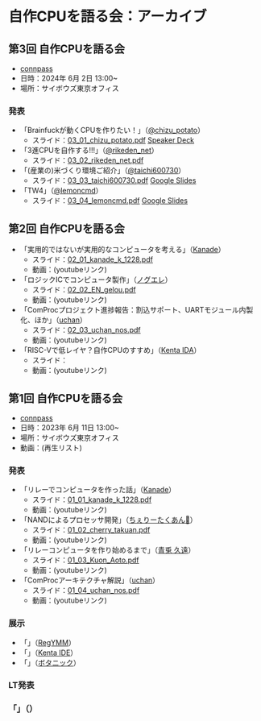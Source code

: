 # 自作CPUを語る会：アーカイブ

## 第3回 自作CPUを語る会

- [connpass](https://makecpu.connpass.com/event/316964/)
- 日時：2024年 6月 2日 13:00~
- 場所：サイボウズ東京オフィス

### 発表

- 「Brainfuckが動くCPUを作りたい！」（[@chizu_potato](https://x.com/chizu_potato)）
  - スライド：[03_01_chizu_potato.pdf](./03_01_chizu_potato.pdf)
    [Speaker Deck](https://speakerdeck.com/chizuchizu/bfgadong-kucpuwozuo-ritai-at-di-3hui-cpuwoyu-ruhui)
- 「3進CPUを自作する!!!」（[@rikeden_net](https://x.com/rikeden_net)）
  - スライド：[03_02_rikeden_net.pdf](./03_02_rikeden_net.pdf)
- 「(産業の)米づくり環境ご紹介」（[@taichi600730](https://x.com/taichi600730)）
  - スライド：[03_03_taichi600730.pdf](./03_03_taichi600730.pdf)
    [Google Slides](https://docs.google.com/presentation/d/1RfzJfd0PNT6uFOP8tpxMzac5SWYoboAAiAqh0-OECHw/)
- 「TW4」（[@lemoncmd](https://x.com/lemoncmd)）
  - スライド：[03_04_lemoncmd.pdf](./03_04_lemoncmd.pdf)
    [Google Slides](https://docs.google.com/presentation/d/1rTJr_v3NsTocMbiTfFQvhxRC38PBzmWuMPdYi1oUnTU/)

## 第2回 自作CPUを語る会

- 「実用的ではないが実用的なコンピュータを考える」（[Kanade](https://twitter.com/kanade_k_1228)）
  - スライド：[02_01_kanade_k_1228.pdf](./02_01_kanade_k_1228.pdf)
  - 動画：(youtubeリンク)
- 「ロジックICでコンピュータ製作」（[ノグエレ](https://twitter.com/EN_gelou)）
  - スライド：[02_02_EN_gelou.pdf](./02_02_EN_gelou.pdf)
  - 動画：(youtubeリンク)
- 「ComProcプロジェクト進捗報告：割込サポート、UARTモジュール内製化、ほか」（[uchan](https://twitter.com/uchan_nos)）
  - スライド：[02_03_uchan_nos.pdf](./02_03_uchan_nos.pdf)
  - 動画：(youtubeリンク)
- 「RISC-Vで低レイヤ？自作CPUのすすめ」（[Kenta IDA](https://twitter.com/ciniml)）
  - スライド：[]()
  - 動画：(youtubeリンク)

## 第1回 自作CPUを語る会

- [connpass](https://connpass.com/event/278142/)
- 日時：2023年 6月 11日 13:00~
- 場所：サイボウズ東京オフィス
- 動画：(再生リスト)

### 発表

- 「リレーでコンピュータを作った話」（[Kanade](https://twitter.com/kanade_k_1228)）
  - スライド：[01_01_kanade_k_1228.pdf](./01_01_kanade_k_1228.pdf)
  - 動画：(youtubeリンク)
- 「NANDによるプロセッサ開発」（[ちぇりーたくあん🍒](https://twitter.com/cherry_takuan)）
  - スライド：[01_02_cherry_takuan.pdf](./01_02_cherry_takuan.pdf)
  - 動画：(youtubeリンク)
- 「リレーコンピュータを作り始めるまで」（[青兎 久遠](https://twitter.com/Kuon_Aoto)）
  - スライド：[01_03_Kuon_Aoto.pdf](./01_03_Kuon_Aoto.pdf)
  - 動画：(youtubeリンク)
- 「ComProcアーキテクチャ解説」（[uchan](https://twitter.com/uchan_nos)）
  - スライド：[01_04_uchan_nos.pdf](./01_04_uchan_nos.pdf)
  - 動画：(youtubeリンク)

### 展示

- 「」（[RegYMM](https:///twitter.com/regymm0)）
- 「」（[Kenta IDE](https://twitter.com/ciniml)）
- 「」（[ボタニック](https://twitter.com/botanicfields)）

### LT発表

### 「」（）
